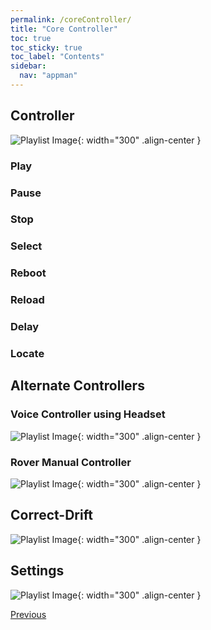 ```yaml
---
permalink: /coreController/
title: "Core Controller"
toc: true
toc_sticky: true
toc_label: "Contents"
sidebar:
  nav: "appman"
---
```


## Controller

![Playlist Image](../assets/images/Controller.jpg){: width="300" .align-center }

### Play

### Pause

### Stop

### Select

### Reboot

### Reload

### Delay

### Locate

## Alternate Controllers

### Voice Controller using Headset

![Playlist Image](../assets/images/VoiceController.jpg){: width="300" .align-center }

### Rover Manual Controller

![Playlist Image](../assets/images/RoverController.jpg){: width="300" .align-center }

## Correct-Drift
![Playlist Image](../assets/images/CorrectDrift.jpg){: width="300" .align-center }

## Settings
![Playlist Image](../assets/images/ControllerSettings.png){: width="300" .align-center }

  <nav class="pagination">
      <a href="/BallBOPPer/appmanconnect/" class="pagination--pager" title="Upgrading
">Previous</a>
  </nav>
